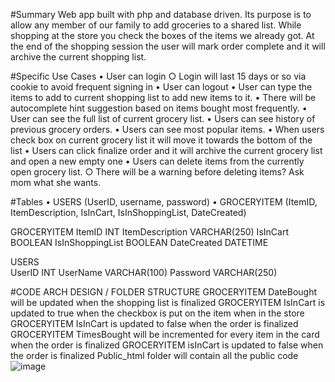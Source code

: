 #Summary
Web app built with php and database driven. Its purpose is to allow any member of our family to add groceries to a shared list. While shopping at the store you check the boxes of the items we already got. At the end of the shopping session the user will mark order complete and it will archive the current shopping list. 



#Specific Use Cases
	• User can login
		○ Login will last 15 days or so via cookie to avoid frequent signing in
	• User can logout
	• User can type the items to add to current shopping list to add new items to it.
	• There will be autocomplete hint suggestion based on items bought most frequently.
	• User can see the full list of current grocery list.
	• Users can see history of previous grocery orders.
	• Users can see most popular items.
	• When users check box on current grocery list it will move it towards the bottom of the list
	• Users can click finalize order and it will archive the current grocery list and open a new empty one
	• Users can delete items from the currently open grocery list.
		○ There will be a warning before deleting items? Ask mom what she wants.




#Tables
	• USERS (UserID, username, password)
	• GROCERYITEM (ItemID, ItemDescription, IsInCart, IsInShoppingList, DateCreated)


GROCERYITEM	
ItemID	INT
ItemDescription	VARCHAR(250)
IsInCart	BOOLEAN
IsInShoppingList	BOOLEAN
DateCreated	DATETIME

USERS	
UserID	INT
UserName	VARCHAR(100)
Password	VARCHAR(250)



#CODE ARCH DESIGN / FOLDER STRUCTURE
GROCERYITEM DateBought will be updated when the shopping list is finalized
GROCERYITEM IsInCart is updated to true when the checkbox is put on the item when in the store
GROCERYITEM IsInCart is updated to false when the order is finalized
GROCERYITEM TimesBought will be incremented for every item in the card when the order is finalized
GROCERYITEM isInCart is updated to false when the order is finalized
Public_html folder will contain all the public code
![image](https://user-images.githubusercontent.com/23123145/221389556-9e332f33-e941-4431-8706-c6146608d2e5.png)
